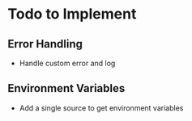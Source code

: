 # Todo to Implement

## Error Handling

- Handle custom error and log

## Environment Variables

- Add a single source to get environment variables
